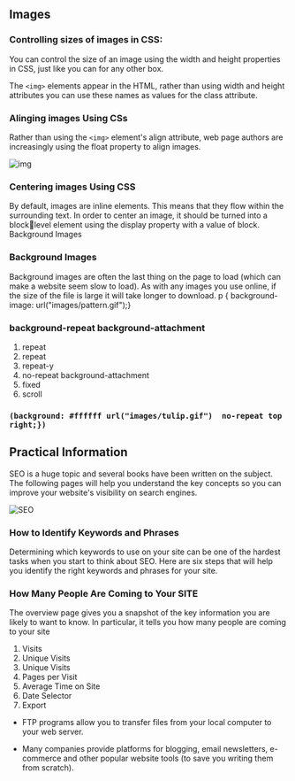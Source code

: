 ## Images

### Controlling sizes of images in CSS:
You can control the size of an image using the width and height properties in CSS, just 
like you can for any other box. 

The `<img>` elements 
appear in the HTML, rather 
than using width and height
attributes you can use these 
names as values for the class
attribute. 

### Alinging images Using  CSs
Rather than using the `<img>`
element's align attribute, web 
page authors are increasingly 
using the float property to align 
images.

![img](https://data-flair.training/blogs/wp-content/uploads/sites/2/2020/07/html-images-df.jpg)

### Centering images Using CSS
By default, images are inline 
elements. This means that they 
flow within the surrounding text. 
In order to center an image, it 
should be turned into a blocklevel element using the display
property with a value of block.
Background Images
### Background Images
Background images are often 
the last thing on the page to 
load (which can make a website 
seem slow to load). As with any 
images you use online, if the 
size of the file is large it will take 
longer to download.
p { background-image: url("images/pattern.gif");}

### background-repeat background-attachment
1. repeat
2. repeat
3. repeat-y
4. no-repeat
background-attachment 
1. fixed
2. scroll
### `(background: #ffffff url("images/tulip.gif")  no-repeat top right;})`

## Practical Information

SEO is a huge topic and several books have been written on the subject. 
The following pages will help you understand the key concepts so you can 
improve your website's visibility on search engines.




![SEO](https://encrypted-tbn0.gstatic.com/images?q=tbn:ANd9GcS14ojIkTxg9K_SQLbrBm8WBmqKM4cPgjKELg&usqp=CAU)

### How to Identify Keywords and Phrases

Determining which keywords to use on your site can be one of the 
hardest tasks when you start to think about SEO. Here are six steps that 
will help you identify the right keywords and phrases for your site.


### How Many People Are Coming to Your SITE

The overview page gives you a snapshot of the key information you are 
likely to want to know. In particular, it tells you how many people are 
coming to your site
1. Visits
2. Unique Visits
3. Unique Visits
4. Pages per Visit
5. Average Time on Site
6. Date Selector
7. Export

* FTP programs allow you to transfer files from your local computer to your web server.

* Many companies provide platforms for blogging, email newsletters, e-commerce and other popular website tools (to save you writing them from scratch).